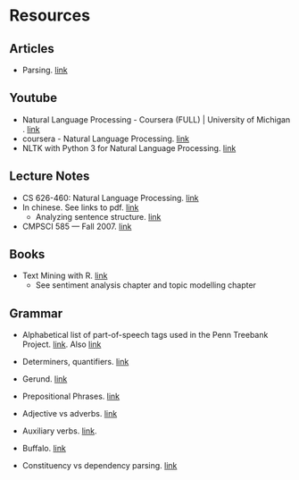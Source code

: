 # Resources


## Articles
* Parsing. [link](https://en.wikipedia.org/wiki/Parse_tree)


## Youtube
* Natural Language Processing - Coursera (FULL) | University of Michigan . [link](https://www.youtube.com/playlist?list=PLLssT5z_DsK8BdawOVCCaTCO99Ya58ryR)
* coursera - Natural Language Processing. [link](https://www.youtube.com/playlist?list=PL8FFE3F391203C98C)
* NLTK with Python 3 for Natural Language Processing. [link](https://www.youtube.com/playlist?list=PLQVvvaa0QuDf2JswnfiGkliBInZnIC4HL)


## Lecture Notes
* CS 626-460: Natural Language Processing. [link](https://www.cse.iitb.ac.in/~cs626-460-2012/#Lecture%20Notes)
* In chinese. See links to pdf. [link](http://ccl.pku.edu.cn/alcourse/nlp/)
  * Analyzing sentence structure. [link](http://ccl.pku.edu.cn/alcourse/nlp/LectureNotes/Chapter_11.pdf)
* CMPSCI 585 — Fall 2007. [link](https://people.cs.umass.edu/~mccallum/courses/inlp2007/syllabus.html)

## Books
* Text Mining with R. [link](https://www.tidytextmining.com/)
  * See sentiment analysis chapter and topic modelling chapter


## Grammar
* Alphabetical list of part-of-speech tags used in the Penn Treebank Project. [link](http://www.ling.upenn.edu/courses/Fall_2003/ling001/penn_treebank_pos.html). Also [link](http://www.surdeanu.info/mihai/teaching/ista555-fall13/readings/PennTreebankConstituents.html)
* Determiners, quantifiers. [link](https://learnenglish.britishcouncil.org/en/english-grammar/determiners-and-quantifiers)
* Gerund. [link](http://www.chompchomp.com/terms/gerund.htm)
* Prepositional Phrases. [link](http://www.gingersoftware.com/content/grammar-rules/preposition/prepositional-phrases/)
* Adjective vs adverbs. [link](https://www.grammarbook.com/grammar/adjAdv.asp)
* Auxiliary verbs. [link](http://www.chompchomp.com/terms/auxiliaryverb.htm).



* Buffalo. [link](https://en.wikipedia.org/wiki/Buffalo_buffalo_Buffalo_buffalo_buffalo_buffalo_Buffalo_buffalo)
* Constituency vs dependency parsing. [link](https://linguistics.stackexchange.com/questions/7280/why-is-constituency-needed-since-dependency-gets-the-job-done-more-easily-and-e)
